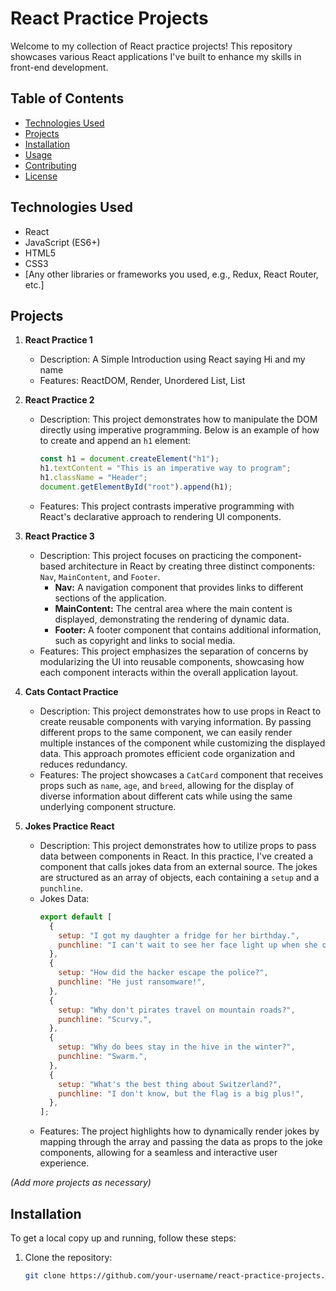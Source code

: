 # React Practice Projects

Welcome to my collection of React practice projects! This repository showcases various React applications I've built to enhance my skills in front-end development.

## Table of Contents

- [Technologies Used](#technologies-used)
- [Projects](#projects)
- [Installation](#installation)
- [Usage](#usage)
- [Contributing](#contributing)
- [License](#license)

## Technologies Used

- React
- JavaScript (ES6+)
- HTML5
- CSS3
- [Any other libraries or frameworks you used, e.g., Redux, React Router, etc.]

## Projects

1. **React Practice 1**

   - Description: A Simple Introduction using React saying Hi and my name
   - Features: ReactDOM, Render, Unordered List, List

2. **React Practice 2**

   - Description: This project demonstrates how to manipulate the DOM directly using imperative programming. Below is an example of how to create and append an `h1` element:
     ```javascript
     const h1 = document.createElement("h1");
     h1.textContent = "This is an imperative way to program";
     h1.className = "Header";
     document.getElementById("root").append(h1);
     ```
   - Features: This project contrasts imperative programming with React's declarative approach to rendering UI components.

3. **React Practice 3**

   - Description: This project focuses on practicing the component-based architecture in React by creating three distinct components: `Nav`, `MainContent`, and `Footer`.
     - **Nav:** A navigation component that provides links to different sections of the application.
     - **MainContent:** The central area where the main content is displayed, demonstrating the rendering of dynamic data.
     - **Footer:** A footer component that contains additional information, such as copyright and links to social media.
   - Features: This project emphasizes the separation of concerns by modularizing the UI into reusable components, showcasing how each component interacts within the overall application layout.

4. **Cats Contact Practice**

   - Description: This project demonstrates how to use props in React to create reusable components with varying information. By passing different props to the same component, we can easily render multiple instances of the component while customizing the displayed data. This approach promotes efficient code organization and reduces redundancy.
   - Features: The project showcases a `CatCard` component that receives props such as `name`, `age`, and `breed`, allowing for the display of diverse information about different cats while using the same underlying component structure.

5. **Jokes Practice React**
   - Description: This project demonstrates how to utilize props to pass data between components in React. In this practice, I've created a component that calls jokes data from an external source. The jokes are structured as an array of objects, each containing a `setup` and a `punchline`.
   - Jokes Data:
     ```javascript
     export default [
       {
         setup: "I got my daughter a fridge for her birthday.",
         punchline: "I can't wait to see her face light up when she opens it.",
       },
       {
         setup: "How did the hacker escape the police?",
         punchline: "He just ransomware!",
       },
       {
         setup: "Why don't pirates travel on mountain roads?",
         punchline: "Scurvy.",
       },
       {
         setup: "Why do bees stay in the hive in the winter?",
         punchline: "Swarm.",
       },
       {
         setup: "What's the best thing about Switzerland?",
         punchline: "I don't know, but the flag is a big plus!",
       },
     ];
     ```
   - Features: The project highlights how to dynamically render jokes by mapping through the array and passing the data as props to the joke components, allowing for a seamless and interactive user experience.

_(Add more projects as necessary)_

## Installation

To get a local copy up and running, follow these steps:

1. Clone the repository:
   ```bash
   git clone https://github.com/your-username/react-practice-projects.git
   ```
